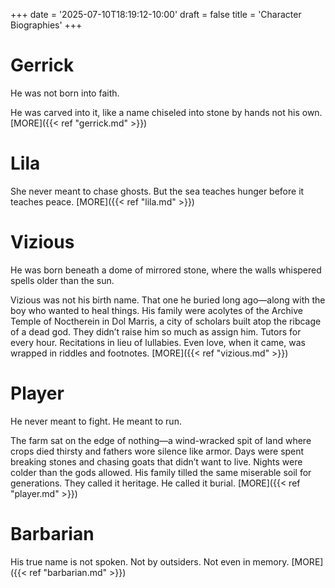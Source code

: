 +++
date = '2025-07-10T18:19:12-10:00'
draft = false
title = 'Character Biographies'
+++
# Gerrick

He was not born into faith.

He was carved into it, like a name chiseled into stone by hands not his own. [MORE]({{< ref "gerrick.md" >}})

# Lila

She never meant to chase ghosts. But the sea teaches hunger before it teaches peace. [MORE]({{< ref "lila.md" >}})

# Vizious

He was born beneath a dome of mirrored stone, where the walls whispered spells older than the sun.

Vizious was not his birth name. That one he buried long ago—along with the boy who wanted to heal things. His family were acolytes of the Archive Temple of Noctherein in Dol Marris, a city of scholars built atop the ribcage of a dead god. They didn’t raise him so much as assign him. Tutors for every hour. Recitations in lieu of lullabies. Even love, when it came, was wrapped in riddles and footnotes. [MORE]({{< ref "vizious.md" >}})

# Player

He never meant to fight. He meant to run.

The farm sat on the edge of nothing—a wind-wracked spit of land where crops died thirsty and fathers wore silence like armor. Days were spent breaking stones and chasing goats that didn’t want to live. Nights were colder than the gods allowed. His family tilled the same miserable soil for generations. They called it heritage. He called it burial. [MORE]({{< ref "player.md" >}})

# Barbarian

His true name is not spoken. Not by outsiders. Not even in memory. [MORE]({{< ref "barbarian.md" >}})
